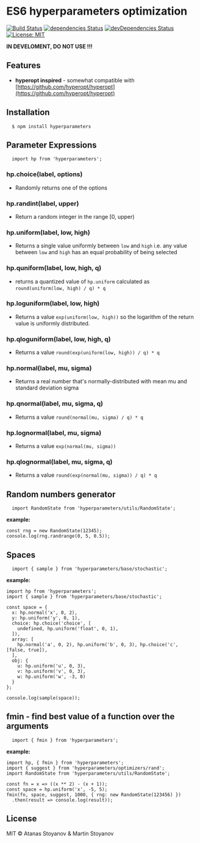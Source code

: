 # ES6 hyperparameters optimization

[![Build Status](https://travis-ci.org/atanasster/hyperparameters.svg?branch=master)](https://travis-ci.org/atanasster/hyperparameters) [![dependencies Status](https://david-dm.org/atanasster/hyperjs/status.svg)](https://david-dm.org/atanasster/hyperjs) [![devDependencies Status](https://david-dm.org/atanasster/hyperjs/dev-status.svg)](https://david-dm.org/atanasster/hyperjs?type=dev) [![License: MIT](https://img.shields.io/badge/License-MIT-blue.svg)](https://opensource.org/licenses/MIT)

**IN DEVELOMENT, DO NOT USE !!!**



## Features

* **hyperopt inspired** - somewhat compatible with [https://github.com/hyperopt/hyperopt](https://github.com/hyperopt/hyperopt) 



## Installation

  ```
    $ npm install hyperparameters
  ```


## Parameter Expressions

  ```
    import hp from 'hyperparameters';
  ```

### hp.choice(label, options)

- Randomly returns one of the options

### hp.randint(label, upper)

- Return a random integer in the range [0, upper)

### hp.uniform(label, low, high)

- Returns a single value uniformly between `low` and `high` i.e. any value between `low` and `high` has an equal probability of being selected

### hp.quniform(label, low, high, q)

- returns a quantized value of `hp.uniform` calculated as `round(uniform(low, high) / q) * q`

### hp.loguniform(label, low, high)

- Returns a value `exp(uniform(low, high))` so the logarithm of the return value is uniformly distributed.

### hp.qloguniform(label, low, high, q)

- Returns a value `round(exp(uniform(low, high)) / q) * q`

### hp.normal(label, mu, sigma)

- Returns a real number that's normally-distributed with mean mu and standard deviation sigma

### hp.qnormal(label, mu, sigma, q)

- Returns a value `round(normal(mu, sigma) / q) * q`

### hp.lognormal(label, mu, sigma)

- Returns a value `exp(normal(mu, sigma))`

### hp.qlognormal(label, mu, sigma, q)

- Returns a value `round(exp(normal(mu, sigma)) / q) * q`



## Random numbers generator

  ```
    import RandomState from 'hyperparameters/utils/RandomState';
  ```
  
  **example:**
  ```
  const rng = new RandomState(12345);
  console.log(rng.randrange(0, 5, 0.5));

  ```


## Spaces

  ```
    import { sample } from 'hyperparameters/base/stochastic';
  ```
  
  **example:**
  ```
  import hp from 'hyperparameters';
  import { sample } from 'hyperparameters/base/stochastic';
  
  const space = {
    x: hp.normal('x', 0, 2),
    y: hp.uniform('y', 0, 1),
    choice: hp.choice('choice', [
      undefined, hp.uniform('float', 0, 1),
    ]),
    array: [
      hp.normal('a', 0, 2), hp.uniform('b', 0, 3), hp.choice('c', [false, true]),
    ],
    obj: {
      u: hp.uniform('u', 0, 3),
      v: hp.uniform('v', 0, 3),
      w: hp.uniform('w', -3, 0)
    }
  };

  console.log(sample(space));

  ```
## fmin - find best value of a function over the arguments 

  ```
    import { fmin } from 'hyperparameters';
  ```
  
  **example:**
  ```
  import hp, { fmin } from 'hyperparameters';
  import { suggest } from 'hyperparameters/optimizers/rand';
  import RandomState from 'hyperparameters/utils/RandomState';

  const fn = x => ((x ** 2) - (x + 1));
  const space = hp.uniform('x', -5, 5);
  fmin(fn, space, suggest, 1000, { rng: new RandomState(123456) })
    .then(result => console.log(result));
  ```
## License

MIT © Atanas Stoyanov & Martin Stoyanov

